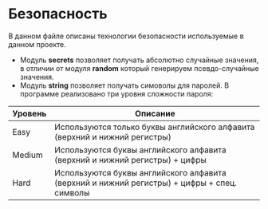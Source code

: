 # Безопасность

В данном файле описаны технологии безопасности используемые в данном проекте.

* Модуль **secrets** позволяет получать абсолютно случайные значения, в отличии от модуля **random** который генерируем псевдо-случайные значения.
* Модуль **string** позволяет получать симоволы для паролей. В программе реализовано три уровня сложности пароля:

| Уровень | Описание |
| -------- | ------- |
| Easy  | Используются только буквы английского алфавита (верхний и нижний регистры)    |
| Medium | Используются буквы английского алфавита (верхний и нижний регистры) + цифры     |
| Hard    | Используются буквы английского алфавита (верхний и нижний регистры) + цифры + спец. символы    |
